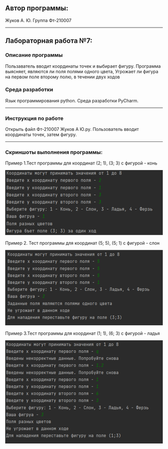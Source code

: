 ## Автор программы: 
Жуков А. Ю. Группа Фт-210007
____
## Лабораторная работа №7:
### Описание программы
Пользаватель вводит координаты точек и выбирает фигуру. Программа выясняет, являются ли поля полями одного цвета, Угрожает ли фигура на первом поле второму полю, в течении двух ходов
### Среда разработки
Язык программирования python. Среда разработки PyCharm.
____
### Инструкция по работе
Открыть файл Фт-210007 Жуков А Ю.py. Пользователь вводит координаты точек, затем фигуру. 
____
### Скриншоты выполнения программы:
Пример 1.Тест программы для координат (2; 1), (3; 3) с фигурой - конь 


![Пример 1](/lab_7/Screenshots_program_execution/1.png)

Пример 2. Тест программы для координат (5; 5), (5; 1) с фигурой - слон


![Пример 2](/lab_7/Screenshots_program_execution/2.png)

Пример 3.Тест программы для координат (1; 1), (6; 3) с фигурой - ладья 


![Пример 3](/lab_7/Screenshots_program_execution/3.png)
